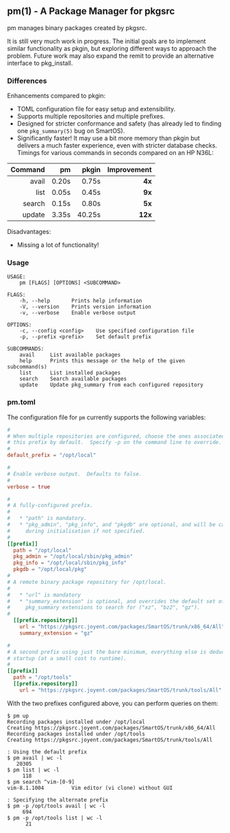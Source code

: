 ## pm(1) - A Package Manager for pkgsrc

pm manages binary packages created by pkgsrc.

It is still very much work in progress.  The initial goals are to implement
similar functionality as pkgin, but exploring different ways to approach the
problem.  Future work may also expand the remit to provide an alternative
interface to pkg\_install.

### Differences

Enhancements compared to pkgin:

* TOML configuration file for easy setup and extensibility.
* Supports multiple repositories and multiple prefixes.
* Designed for stricter conformance and safety (has already led to finding one
  `pkg_summary(5)` bug on SmartOS).
* Significantly faster!  It may use a bit more memory than pkgin but delivers
  a much faster experience, even with stricter database checks.  Timings for
  various commands in seconds compared on an HP N36L:

| Command |    pm |  pkgin | Improvement |
|--------:|------:|-------:|------------:|
|   avail | 0.20s |  0.75s |      **4x** |
|    list | 0.05s |  0.45s |      **9x** |
|  search | 0.15s |  0.80s |      **5x** |
|  update | 3.35s | 40.25s |     **12x** |

Disadvantages:

* Missing a lot of functionality!

### Usage

```console
USAGE:
    pm [FLAGS] [OPTIONS] <SUBCOMMAND>

FLAGS:
    -h, --help       Prints help information
    -V, --version    Prints version information
    -v, --verbose    Enable verbose output

OPTIONS:
    -c, --config <config>    Use specified configuration file
    -p, --prefix <prefix>    Set default prefix

SUBCOMMANDS:
    avail     List available packages
    help      Prints this message or the help of the given subcommand(s)
    list      List installed packages
    search    Search available packages
    update    Update pkg_summary from each configured repository
```

### pm.toml

The configuration file for `pm` currently supports the following variables:

```toml
#
# When multiple repositories are configured, choose the ones associated with
# this prefix by default.  Specify -p on the command line to override.
#
default_prefix = "/opt/local"

#
# Enable verbose output.  Defaults to false.
#
verbose = true

#
# A fully-configured prefix.
#
#   * "path" is mandatory.
#   * "pkg_admin", "pkg_info", and "pkgdb" are optional, and will be calculated
#     during initialisation if not specified.
#
[[prefix]]
  path = "/opt/local"
  pkg_admin = "/opt/local/sbin/pkg_admin"
  pkg_info = "/opt/local/sbin/pkg_info"
  pkgdb = "/opt/local/pkg"
#
# A remote binary package repository for /opt/local.
#
#   * "url" is mandatory
#   * "summary_extension" is optional, and overrides the default set of
#     pkg_summary extensions to search for ("xz", "bz2", "gz").
#
  [[prefix.repository]]
    url = "https://pkgsrc.joyent.com/packages/SmartOS/trunk/x86_64/All"
    summary_extension = "gz"

#
# A second prefix using just the bare minimum, everything else is deduced at
# startup (at a small cost to runtime).
#
[[prefix]]
  path = "/opt/tools"
  [[prefix.repository]]
    url = "https://pkgsrc.joyent.com/packages/SmartOS/trunk/tools/All"
```

With the two prefixes configured above, you can perform queries on them:

```console
$ pm up
Recording packages installed under /opt/local
Creating https://pkgsrc.joyent.com/packages/SmartOS/trunk/x86_64/All
Recording packages installed under /opt/tools
Creating https://pkgsrc.joyent.com/packages/SmartOS/trunk/tools/All

: Using the default prefix
$ pm avail | wc -l
   20305
$ pm list | wc -l
     118
$ pm search ^vim-[0-9]
vim-8.1.1004         Vim editor (vi clone) without GUI

: Specifying the alternate prefix
$ pm -p /opt/tools avail | wc -l
     694
$ pm -p /opt/tools list | wc -l
      21
```
